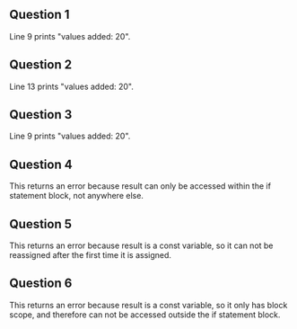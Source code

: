 ## Question 1
Line 9 prints "values added: 20".
## Question 2
Line 13 prints "values added: 20".
## Question 3
Line 9 prints "values added: 20".
## Question 4
This returns an error because result can only be accessed within the if statement block, not anywhere else.
## Question 5
This returns an error because result is a const variable, so it can not be reassigned after the first time it is assigned.
## Question 6
This returns an error because result is a const variable, so it only has block scope, and therefore can not be accessed outside the if statement block.